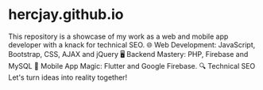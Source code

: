 # hercjay.github.io
This repository is a showcase of my work as a web and mobile app developer with a knack for technical SEO.  🌐 Web Development: JavaScript, Bootstrap, CSS, AJAX and jQuery 🖥️ Backend Mastery: PHP, Firebase and MySQL 📱 Mobile App Magic: Flutter and Google Firebase. 🔍 Technical SEO  Let's turn ideas into reality together!
